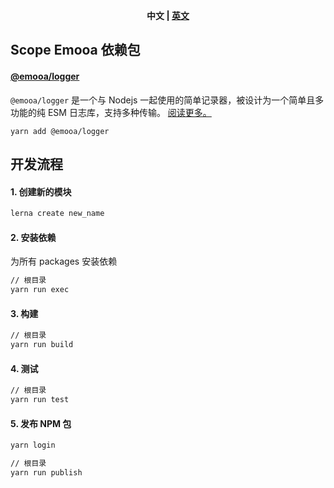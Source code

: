 <p align="center"><b> 中文 | <a href="./README_EN.md"> 英文 </a>  </b></p>

## Scope Emooa 依赖包

#### [@emooa/logger](/packages/logger/README.md)

`@emooa/logger` 是一个与 Nodejs 一起使用的简单记录器，被设计为一个简单且多功能的纯 ESM 日志库，支持多种传输。 [阅读更多。](/packages/logger/README.md)

```
yarn add @emooa/logger
```

## 开发流程

#### 1. 创建新的模块

```bash
lerna create new_name
```

#### 2. 安装依赖

为所有 packages 安装依赖

```bash
// 根目录
yarn run exec
```

#### 3. 构建

```bash
// 根目录
yarn run build
```

#### 4. 测试

```bash
// 根目录
yarn run test
```

#### 5. 发布 NPM 包

```bash
yarn login

// 根目录
yarn run publish
```
